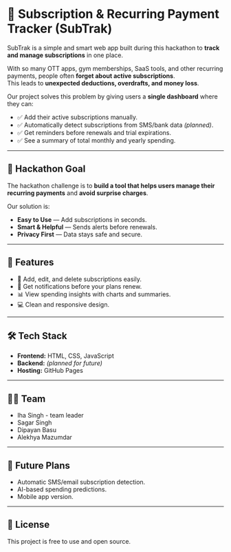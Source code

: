# 📌 Subscription & Recurring Payment Tracker (SubTrak)

SubTrak is a simple and smart web app built during this hackathon to **track and manage subscriptions** in one place.  

With so many OTT apps, gym memberships, SaaS tools, and other recurring payments, people often **forget about active subscriptions**.  
This leads to **unexpected deductions, overdrafts, and money loss**.  

Our project solves this problem by giving users a **single dashboard** where they can:
- ✅ Add their active subscriptions manually.
- ✅ Automatically detect subscriptions from SMS/bank data *(planned)*.
- ✅ Get reminders before renewals and trial expirations.
- ✅ See a summary of total monthly and yearly spending.

---

## 🏁 **Hackathon Goal**
The hackathon challenge is to **build a tool that helps users manage their recurring payments** and **avoid surprise charges**.  

Our solution is:
- **Easy to Use** — Add subscriptions in seconds.
- **Smart & Helpful** — Sends alerts before renewals.
- **Privacy First** — Data stays safe and secure.

---

## 🌟 **Features**
- 📝 Add, edit, and delete subscriptions easily.
- 🔔 Get notifications before your plans renew.
- 📊 View spending insights with charts and summaries.
- 💻 Clean and responsive design.

---

## 🛠️ **Tech Stack**
- **Frontend:** HTML, CSS, JavaScript  
- **Backend:** *(planned for future)*  
- **Hosting:** GitHub Pages

---

## 👨‍💻 **Team**
- Iha Singh - team leader
- Sagar Singh
- Dipayan Basu
- Alekhya Mazumdar

---

## 📌 **Future Plans**
- Automatic SMS/email subscription detection.
- AI-based spending predictions.
- Mobile app version.

---

## 📄 **License**
This project is free to use and open source.

